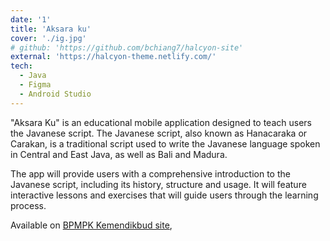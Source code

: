 ```yaml
---
date: '1'
title: 'Aksara ku'
cover: './ig.jpg'
# github: 'https://github.com/bchiang7/halcyon-site'
external: 'https://halcyon-theme.netlify.com/'
tech:
  - Java
  - Figma
  - Android Studio
---
```


"Aksara Ku" is an educational mobile application designed to teach users the Javanese script. The Javanese script, also known as Hanacaraka or Carakan, is a traditional script used to write the Javanese language spoken in Central and East Java, as well as Bali and Madura.

The app will provide users with a comprehensive introduction to the Javanese script, including its history, structure and usage. It will feature interactive lessons and exercises that will guide users through the learning process.

Available on [BPMPK Kemendikbud site](https://m-edukasi.kemdikbud.go.id/medukasi/?m1=lomba&produksi=2018&kd=ME18LOMP02), 